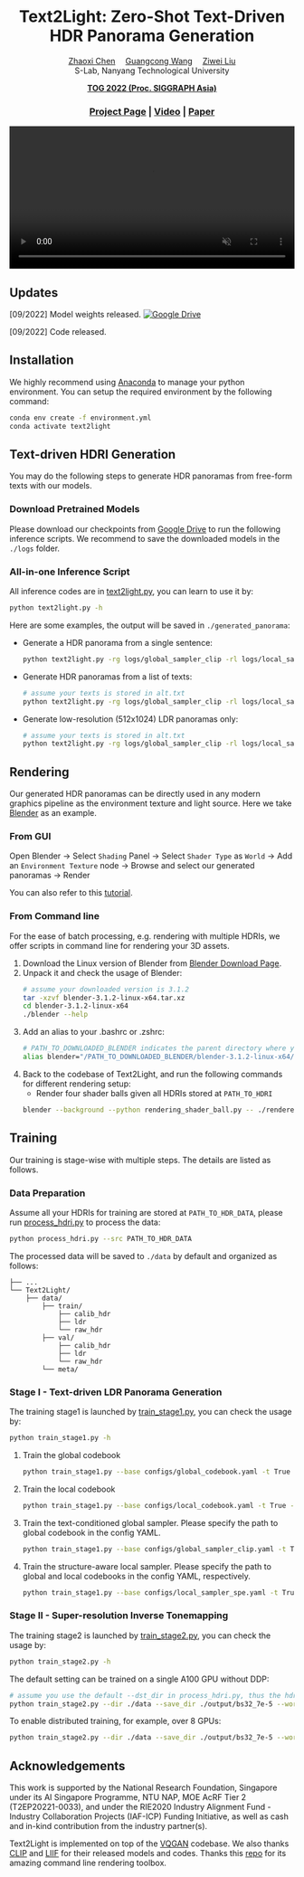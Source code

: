 <div align="center">

<h1>Text2Light: Zero-Shot Text-Driven HDR Panorama Generation</h1>

<div>
    <a href='https://frozenburning.github.io/' target='_blank'>Zhaoxi Chen</a>&emsp;
    <a href='https://wanggcong.github.io/' target='_blank'>Guangcong Wang</a>&emsp;
    <a href='https://liuziwei7.github.io/' target='_blank'>Ziwei Liu</a>
</div>
<div>
    S-Lab, Nanyang Technological University
</div>

<strong><a href='https://sa2022.siggraph.org/' target='_blank'>TOG 2022 (Proc. SIGGRAPH Asia)</a></strong>

### [Project Page](https://frozenburning.github.io/projects/text2light) | [Video](https://youtu.be/XDx6tOHigPE) | [Paper]()

<tr>
    <video id="v0" width="100%" autoplay loop muted controls>
        <source src="https://github.com/FrozenBurning/FrozenBurning.github.io/blob/master/projects/text2light/img/teaser.mp4" type="video/mp4"/>
    </video>
</tr>

</div>

## Updates

<!-- [09/2022] Paper uploaded to arXiv. [![arXiv](https://img.shields.io/badge/arXiv-0000.00000-b31b1b.svg)]() -->

[09/2022] Model weights released. [![Google Drive](https://img.shields.io/badge/Google%20Drive-4285F4?style=for-the-badge&logo=googledrive&logoColor=yellow)](https://drive.google.com/drive/folders/1X8wUNjYYQ8l3YG1_Fwb0CqFvKvKOQ3Go?usp=sharing)

[09/2022] Code released.

## Installation
We highly recommend using [Anaconda](https://www.anaconda.com/) to manage your python environment. You can setup the required environment by the following command:
```bash
conda env create -f environment.yml
conda activate text2light
```

## Text-driven HDRI Generation

You may do the following steps to generate HDR panoramas from free-form texts with our models.
### Download Pretrained Models
Please download our checkpoints from [Google Drive](https://drive.google.com/drive/folders/1X8wUNjYYQ8l3YG1_Fwb0CqFvKvKOQ3Go?usp=sharing) to run the following inference scripts. We recommend to save the downloaded models in the `./logs` folder.

### All-in-one Inference Script
All inference codes are in [text2light.py](text2light.py), you can learn to use it by:
```bash
python text2light.py -h
```

Here are some examples, the output will be saved in `./generated_panorama`:
- Generate a HDR panorama from a single sentence:
    ```bash
    python text2light.py -rg logs/global_sampler_clip -rl logs/local_sampler_outdoor --outdir ./generated_panorama --text "YOUR SCENE DESCRIPTION" --clip clip_emb.npy --sritmo ./logs/sritmo.pth --sr_factor 4
    ```

- Generate HDR panoramas from a list of texts:
    ```bash
    # assume your texts is stored in alt.txt
    python text2light.py -rg logs/global_sampler_clip -rl logs/local_sampler_outdoor --outdir ./generated_panorama --text ./alt.txt --clip clip_emb.npy --sritmo ./logs/sritmo.pth --sr_factor 4
    ```

- Generate low-resolution (512x1024) LDR panoramas only:
    ```bash
    # assume your texts is stored in alt.txt
    python text2light.py -rg logs/global_sampler_clip -rl logs/local_sampler_outdoor --outdir ./generated_panorama --text ./alt.txt --clip clip_emb.npy
    ```

## Rendering

Our generated HDR panoramas can be directly used in any modern graphics pipeline as the environment texture and light source. Here we take [Blender](https://www.blender.org/) as an example.

### From GUI
Open Blender -> Select `Shading` Panel -> Select `Shader Type` as `World` -> Add an `Environment Texture` node -> Browse and select our generated panoramas -> Render

You can also refer to this [tutorial](https://www.youtube.com/watch?v=gC4Uqr4E78U).

### From Command line
For the ease of batch processing, e.g. rendering with multiple HDRIs, we offer scripts in command line for rendering your 3D assets.

1. Download the Linux version of Blender from [Blender Download Page](https://www.blender.org/download/).
2. Unpack it and check the usage of Blender:
    ```bash
    # assume your downloaded version is 3.1.2
    tar -xzvf blender-3.1.2-linux-x64.tar.xz
    cd blender-3.1.2-linux-x64
    ./blender --help
    ```
3. Add an alias to your .bashrc or .zshrc:
    ```bash
    # PATH_TO_DOWNLOADED_BLENDER indicates the parent directory where you save the downloaded blender
    alias blender="/PATH_TO_DOWNLOADED_BLENDER/blender-3.1.2-linux-x64/blender"
    ```
4. Back to the codebase of Text2Light, and run the following commands for different rendering setup:
    - Render four shader balls given all HDRIs stored at `PATH_TO_HDRI`
    ```bash
    blender --background --python rendering_shader_ball.py -- ./rendered_balls 100 1000 PATH_TO_HDRI
    ```


## Training
Our training is stage-wise with multiple steps. The details are listed as follows.

### Data Preparation
Assume all your HDRIs for training are stored at `PATH_TO_HDR_DATA`, please run [process_hdri.py](./process_hdri.py) to process the data:
```bash
python process_hdri.py --src PATH_TO_HDR_DATA
```
The processed data will be saved to `./data` by default and organized as follows: 
```
├── ...
└── Text2Light/
    ├── data/
        ├── train/
            ├── calib_hdr
            ├── ldr
            └── raw_hdr
        ├── val/
            ├── calib_hdr
            ├── ldr
            └── raw_hdr
        └── meta/
```

### Stage I - Text-driven LDR Panorama Generation

The training stage1 is launched by [train_stage1.py](train_stage1.py), you can check the usage by:
```bash
python train_stage1.py -h
```

1) Train the global codebook
    ```bash
    python train_stage1.py --base configs/global_codebook.yaml -t True --gpu 0,1,2,3,4,5,6,7
    ```
2) Train the local codebook
    ```bash
    python train_stage1.py --base configs/local_codebook.yaml -t True --gpu 0,1,2,3,4,5,6,7
    ```
3) Train the text-conditioned global sampler. Please specify the path to global codebook in the config YAML.
    ```bash
    python train_stage1.py --base configs/global_sampler_clip.yaml -t True --gpu 0,1,2,3,4,5,6,7 
    ```
4) Train the structure-aware local sampler. Please specify the path to global and local codebooks in the config YAML, respectively.
    ```bash
    python train_stage1.py --base configs/local_sampler_spe.yaml -t True --gpu 0,1,2,3,4,5,6,7 
    ```

### Stage II - Super-resolution Inverse Tonemapping

The training stage2 is launched by [train_stage2.py](train_stage2.py), you can check the usage by:
```bash
python train_stage2.py -h
```

The default setting can be trained on a single A100 GPU without DDP:
```bash
# assume you use the default --dst_dir in process_hdri.py, thus the hdr dataset would be stored in ./data
python train_stage2.py --dir ./data --save_dir ./output/bs32_7e-5 --workers 16 --val_ep 5 --gpu 0
```

To enable distributed training, for example, over 8 GPUs:
```bash
python train_stage2.py --dir ./data --save_dir ./output/bs32_7e-5 --workers 8 --val_ep 5 --ddp
```


## Acknowledgements
This work is supported by the National Research Foundation, Singapore under its AI Singapore Programme, NTU NAP, MOE AcRF Tier 2 (T2EP20221-0033), and under the RIE2020 Industry Alignment Fund - Industry Collaboration Projects (IAF-ICP) Funding Initiative, as well as cash and in-kind contribution from the industry partner(s).

Text2Light is implemented on top of the [VQGAN](https://github.com/CompVis/taming-transformers) codebase. We also thanks [CLIP](https://github.com/openai/CLIP) and [LIIF](https://github.com/yinboc/liif) for their released models and codes. Thanks this [repo](https://github.com/yuki-koyama/blender-cli-rendering) for its amazing command line rendering toolbox.